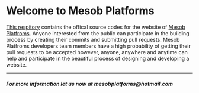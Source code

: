 <h1>Welcome to Mesob Platforms</h1>

<a href="https://github.com/addisuderrese/Mesob-Platforms-Website">This respitory</a> contains the offical source codes for the website of <a href="www.mesobplatforms.rf.gd">Mesob Platfroms</a>.
Anyone interested from the public can participate in the building process by creating their commits and submitting pull requests. Mesob Platfroms developers team members have a high probability of getting their pull requests to be accepted however, anyone, anywhere and anytime can help and participate in the beautiful process of designing and developing a website.
<hr>
<h4><i>For more information let us now at <a  mailto="mesobplatforms@hotmail.com">mesobplatforms@hotmail.com</a></i></h4>
